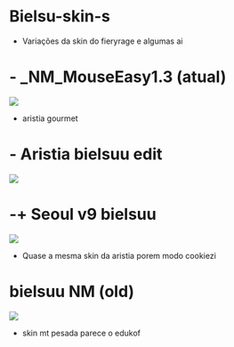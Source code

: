 # Bielsu-skin-s
* Variações da skin do fieryrage e algumas ai 
# - _NM_MouseEasy1.3 (atual)
![](https://media.discordapp.net/attachments/848912199287308371/915042212503486484/Screenshot_73.png?width=1214&height=676)
* aristia gourmet
# - Aristia bielsuu edit
![](https://media.discordapp.net/attachments/848912199287308371/915037879842009108/Screenshot_70.png?width=1209&height=676)
# -+ Seoul v9 bielsuu
![](https://media.discordapp.net/attachments/848912199287308371/915038725598240788/Screenshot_71.png?width=1196&height=676)
* Quase a mesma skin da aristia porem modo cookiezi
# bielsuu NM (old)
![](https://media.discordapp.net/attachments/848912199287308371/915040841729474620/Screenshot_72.png?width=1197&height=676)
* skin mt pesada parece o edukof
